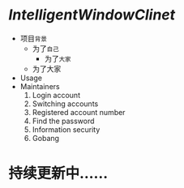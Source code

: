 # ***IntelligentWindowClinet***
* 项目`背景`
  * 为了`自己`
    * 为了`大家`
  * 为了大家
* Usage
* Maintainers
  1. Login account
  2. Switching accounts
  3. Registered account number
  4. Find the password
  5. Information security
  6. Gobang

# 持续更新中……
